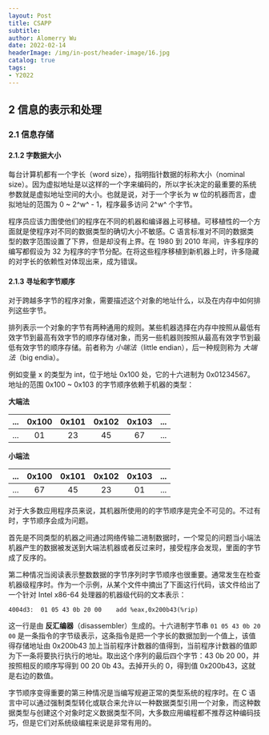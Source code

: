 ```yaml
---
layout: Post
title: CSAPP
subtitle:
author: Alomerry Wu
date: 2022-02-14
headerImage: /img/in-post/header-image/16.jpg
catalog: true
tags:
- Y2022
---
```


<!-- Description. -->

<!-- more -->

## 2 信息的表示和处理

### 2.1 信息存储

#### 2.1.2 字数据大小

每台计算机都有一个字长（word size），指明指针数据的标称大小（nominal size）。因为虚拟地址是以这样的一个字来编码的，所以字长决定的最重要的系统参数就是虚拟地址空间的大小。也就是说，对于一个字长为 w 位的机器而言，虚拟地址的范围为 0 ~ 2^w^ - 1，程序最多访问 2^w^ 个字节。

程序员应该力图使他们的程序在不同的机器和编译器上可移植。可移植性的一个方面就是使程序对不同的数据类型的确切大小不敏感。C 语言标准对不同的数据类型的数字范围设置了下界，但是却没有上界。在 1980 到 2010 年间，许多程序的编写都假设为 32 为程序的字节分配。在将这些程序移植到新机器上时，许多隐藏的对字长的依赖性对体现出来，成为错误。

#### 2.1.3 寻址和字节顺序

对于跨越多字节的程序对象，需要描述这个对象的地址什么，以及在内存中如何排列这些字节。

排列表示一个对象的字节有两种通用的规则。某些机器选择在内存中按照从最低有效字节到最高有效字节的顺序存储对象，而另一些机器则按照从最高有效字节到最低有效字节的顺序存储。前者称为 _小端法_（little endian），后一种规则称为 _大端法_（big endia）。

例如变量 x 的类型为 int，位于地址 0x100 处，它的十六进制为 0x01234567。地址的范围 0x100 ~ 0x103 的字节顺序依赖于机器的类型：

**大端法**

| ...  | 0x100 | 0x101 | 0x102 | 0x103 | ...  |
| :--: | :---: | :---: | :---: | :---: | ---- |
| ...  |  01   |  23   |  45   |  67   | ...  |

**小端法**

| ...  | 0x100 | 0x101 | 0x102 | 0x103 | ...  |
| :--: | :---: | :---: | :---: | :---: | ---- |
| ...  |  67   |  45   |  23   |  01   | ...  |

对于大多数应用程序员来说，其机器所使用的的字节顺序是完全不可见的。不过有时，字节顺序会成为问题。

首先是不同类型的机器之间通过网络传输二进制数据时，一个常见的问题当小端法机器产生的数据被发送到大端法机器或者反过来时，接受程序会发现，里面的字节成了反序的。

第二种情况当阅读表示整数数据的字节序列时字节顺序也很重要。通常发生在检查机器级程序时。作为一个示例，从某个文件中摘出了下面这行代码，该文件给出了一个针对 Intel x86-64 处理器的机器级代码的文本表示：

```
4004d3:  01 05 43 0b 20 00    add %eax,0x200b43(%rip)
```

这一行是由 **反汇编器**（disassembler）生成的。十六进制字节串 `01 05 43 0b 20 00` 是一条指令的字节级表示，这条指令是把一个字长的数据加到一个值上，该值得存储地址由 0x200b43 加上当前程序计数器的值得到，当前程序计数器的值即为下一条将要执行执行的地址。取出这个序列的最后四个字节：43 0b 20 00，并按照相反的顺序写得到 00 20 0b 43。去掉开头的 0，得到值 0x200b43，这就是右边的数值。

字节顺序变得重要的第三种情况是当编写规避正常的类型系统的程序时。在 C 语言中可以通过强制类型转化或联合来允许以一种数据类型引用一个对象，而这种数据类型与创建这个对象时定义数据类型不同，大多数应用编程都不推荐这种编码技巧，但是它们对系统级编程来说是非常有用的。

